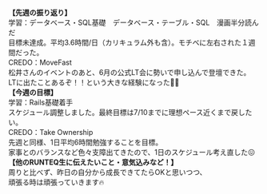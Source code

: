 **【先週の振り返り】**<br>
学習：データベース・SQL基礎　データベース・テーブル・SQL　漫画半分読んだ<br>
目標未達成。平均3.6時間/日（カリキュラム外も含）。モチベに左右された１週間だった。<br>
CREDO：MoveFast<br>
松井さんのイベントのあと、6月の公式LT会に勢いで申し込んで登壇できた。<br>
LTに出たことあるぞ！！という大きな経験になった💪🏻<br>
**【今週の目標】**<br>
学習：Rails基礎着手<br>
スケジュール調整しました。最終目標は7/10までに理想ペース近くまで戻したい。<br>
CREDO：Take Ownership<br>
先週と同様、1日平均6時間勉強することを目標。<br>
家事とのバランスなど色々支障出てきたので、1日のスケジュール考え直した😖<br>
**【他のRUNTEQ生に伝えたいこと・意気込みなど！】**<br>
周りと比べず、昨日の自分から成長できてたらOKと思いつつ、<br>
頑張る時は頑張っていきます🔥